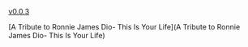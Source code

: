 [v0.0.3](https://github.com/littleflute/m24/edit/master/README.md)

[A Tribute to Ronnie James Dio- This Is Your Life](A Tribute to Ronnie James Dio- This Is Your Life)
